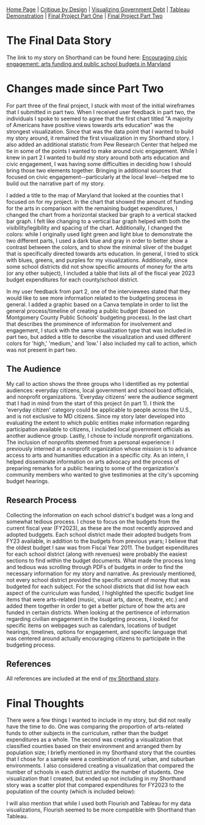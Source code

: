 [Home Page](/README.md) | [Critique by Design](/Critique.md) | [Visualizing Government Debt](/Governmentdebt.md) | [Tableau Demonstration](/Tableaudemo.md) | [Final Project Part One](/Final_partone.md) | [Final Project Part Two](/Final_parttwo.md)

# The Final Data Story
The link to my story on Shorthand can be found here: [Encouraging civic engagement: arts funding and public school budgets in Maryland](https://tswd-lauren.shorthandstories.com/encouraging-civic-engagement-arts-funding-and-public-school-budgets-in-maryland/index.html)

# Changes made since Part Two
For part three of the final project, I stuck with most of the initial wireframes that I submitted in part two. When I received user feedback in part two, the individuals I spoke to seemed to agree that the first chart titled "A majority of Americans have positive views towards arts education" was the strongest visualization. Since that was the data point that I wanted to build my story around, it remained the first visualization in my Shorthand story. I also added an additional statistic from Pew Research Center that helped me tie in some of the points I wanted to make around civic engagement. While I knew in part 2 I wanted to build my story around both arts education and civic engagement, I was having some difficulties in deciding how I should bring those two elements together. Bringing in additional sources that focused on civic engagement--particularly at the local level--helped me to build out the narrative part of my story.

I added a title to the map of Maryland that looked at the counties that I focused on for my project. In the chart that showed the amount of funding for the arts in comparison with the remaining budget expenditures, I changed the chart from a horizontal stacked bar graph to a vertical stacked bar graph. I felt like changing to a vertical bar graph helped with both the visibility/legibility and spacing of the chart. Additionally, I changed the colors: while I originally used light green and light blue to demonstrate the two different parts, I used a dark blue and gray in order to better show a contrast between the colors, and to show the minimal sliver of the budget that is specifically directed towards arts education. In general, I tried to stick with blues, greens, and purples for my visualizations. Additionally, since some school districts did not show specific amounts of money for the arts (or any other subject), I included a table that lists all of the fiscal year 2023 budget expenditures for each county/school district.

In my user feedback from part 2, one of the interviewees stated that they would like to see more information related to the budgeting process in general. I added a graphic based on a Canva template in order to list the general process/timeline of creating a public budget (based on Montgomery County Public Schools' budgeting process). In the last chart that describes the prominence of information for involvement and engagement, I stuck with the same visualization type that was included in part two, but added a title to describe the visualization and used different colors for 'high,' 'medium,' and 'low.' I also included my call to action, which was not present in part two. 

## The Audience
My call to action shows the three groups who I identified as my potential audiences: everyday citizens, local government and school board officials, and nonprofit organizations. 'Everyday citizens' were the audience segment that I had in mind from the start of this project (in part 1). I think the 'everyday citizen' category could be applicable to people across the U.S., and is not exclusive to MD citizens. Since my story later developed into evaluating the extent to which public entities make information regarding participation available to citizens, I included local government officials as another audience group. Lastly, I chose to include nonprofit organizations. The inclusion of nonprofits stemmed from a personal experience: I previously interned at a nonprofit organization whose mission is to advance access to arts and humanities education in a specific city. As an intern, I helped disseminate information on arts advocacy and the process of preparing remarks for a public hearing to some of the organization's community members who wanted to give testimonies at the city's upcoming budget hearings.

## Research Process
Collecting the information on each school district's budget was a long and somewhat tedious process. I chose to focus on the budgets from the current fiscal year (FY2023), as these are the most recently approved and adopted budggets. Each school district made their adopted budgets from FY23 available, in addition to the budgets from previous years; I believe that the oldest budget I saw was from Fiscal Year 2011. The budget expenditures for each school district (along with revenues) were probably the easiest sections to find within the budget documents. What made the process long and tedious was scrolling through PDFs of budgets in order to find the necessary information for my story and narrative. As previously mentioned, not every school district provided the specific amount of money that was budgeted for each subject. For the school districts that did list how each aspect of the curriculum was funded, I highlighted the specific budget line items that were arts-related (music, visual arts, dance, theatre, etc.) and added them together in order to get a better picture of how the arts are funded in certain districts. When looking at the pertinence of information regarding civilian engagement in the budgeting process, I looked for specific items on webpages such as calendars, locations of budget hearings, timelines, options for engagement, and specific language that was centered around actually encouraging citizens to participate in the budgeting process. 

## References
All references are included at the end of [my Shorthand story](https://tswd-lauren.shorthandstories.com/encouraging-civic-engagement-arts-funding-and-public-school-budgets-in-maryland/index.html).

# Final Thoughts
There were a few things I wanted to include in my story, but did not really have the time to do. One was comparing the proportion of arts-related funds to other subjects in the curriculum, rather than the budget expenditures as a whole. The second was creating a visualization that classified counties based on their environment and arranged them by population size; I briefly mentioned in my Shorthand story that the counties that I chose for a sample were a combination of rural, urban, and suburban environments. I also considered creating a visualization that compared the number of schools in each district and/or the number of students. One visualization that I created, but ended up not including in my Shorthand story was a scatter plot that compared expenditures for FY2023 to the population of the county (which is included below):
<div class="flourish-embed flourish-scatter" data-src="visualisation/12905448"><script src="https://public.flourish.studio/resources/embed.js"></script></div> 

I will also mention that while I used both Flourish and Tableau for my data visualizations, Flourish seemed to be more compatible with Shorthand than Tableau.
